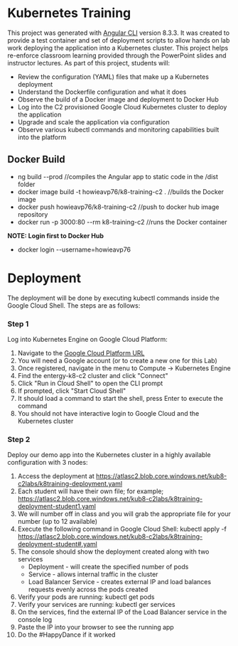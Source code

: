 # Kubernetes Training

This project was generated with [Angular CLI](https://github.com/angular/angular-cli) version 8.3.3.  It was created to provide a test container and set of deployment scripts to allow hands on lab work deploying the application into a Kubernetes cluster.  This project helps re-enforce classroom learning provided through the PowerPoint slides and instructor lectures.  As part of this project, students will:

- Review the configuration (YAML) files that make up a Kubernetes deployment
- Understand the Dockerfile configuration and what it does
- Observe the build of a Docker image and deployment to Docker Hub
- Log into the C2 provisioned Google Cloud Kubernetes cluster to deploy the application
- Upgrade and scale the application via configuration
- Observe various kubectl commands and monitoring capabilities built into the platform

## Docker Build

- ng build --prod //compiles the Angular app to static code in the /dist folder
- docker image build -t howieavp76/k8-training-c2 . //builds the Docker image
- docker push howieavp76/k8-training-c2 //push to docker hub image repository
- docker run -p 3000:80 --rm k8-training-c2 //runs the Docker container

**NOTE: Login first to Docker Hub**

- docker login --username=howieavp76

# Deployment

The deployment will be done by executing kubectl commands inside the Google Cloud Shell.  The steps are as follows:

### Step 1
 
Log into Kubernetes Engine on Google Cloud Platform:
 
1) Navigate to the [Google Cloud Platform URL](https://console.cloud.google.com)
2) You will need a Google account (or to create a new one for this Lab)
3) Once registered, navigate in the menu to Compute -> Kubernetes Engine
4) Find the entergy-k8-c2 cluster and click "Connect"
5) Click "Run in Cloud Shell" to open the CLI prompt
6) If prompted, click "Start Cloud Shell"
7) It should load a command to start the shell, press Enter to execute the command
8) You should not have interactive login to Google Cloud and the Kubernetes cluster

### Step 2

Deploy our demo app into the Kubernetes cluster in a highly available configuration with 3 nodes:

1) Access the deployment at https://atlasc2.blob.core.windows.net/kub8-c2labs/k8training-deployment.yaml
2) Each student will have their own file; for example; https://atlasc2.blob.core.windows.net/kub8-c2labs/k8training-deployment-student1.yaml
3) We will number off in class and you will grab the appropriate file for your number (up to 12 available)
4) Execute the following command in Google Cloud Shell: kubectl apply -f https://atlasc2.blob.core.windows.net/kub8-c2labs/k8training-deployment-student#.yaml
5) The console should show the deployment created along with two services
    - Deployment - will create the specified number of pods
    - Service - allows internal traffic in the cluster
    - Load Balancer Service - creates external IP and load balances requests evenly across the pods created
6) Verify your pods are running: kubectl get pods
7) Verify your services are running: kubectl ger services
8) On the services, find the external IP of the Load Balancer service in the console log
9) Paste the IP into your browser to see the running app
10) Do the #HappyDance if it worked
